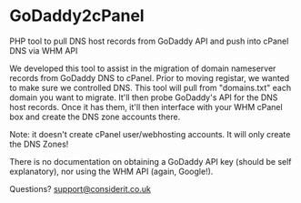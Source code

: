 # GoDaddy2cPanel
PHP tool to pull DNS host records from GoDaddy API and push into cPanel DNS via WHM API

We developed this tool to assist in the migration of domain nameserver records from GoDaddy DNS to cPanel. Prior to moving registar, we wanted to make sure we controlled DNS. This tool will pull from "domains.txt" each domain you want to migrate. It'll then probe GoDaddy's API for the DNS host records. Once it has them, it'll then interface with your WHM cPanel box and create the DNS zone accounts there.

Note: it doesn't create cPanel user/webhosting accounts. It will only create the DNS Zones!

There is no documentation on obtaining a GoDaddy API key (should be self explanatory), nor using the WHM API (again, Google!).

Questions? support@considerit.co.uk
